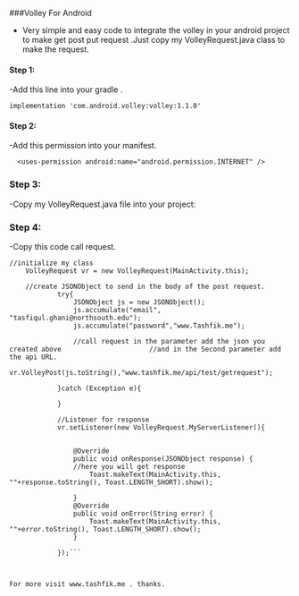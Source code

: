 ###Volley For Android 

- Very simple and easy code to integrate the volley in your android project to make get post put request .Just copy my VolleyRequest.java class to make the request.


#### Step 1:  
-Add this line into your gradle .

    implementation 'com.android.volley:volley:1.1.0' 
	
	
#### Step 2:  
-Add this permission into your manifest.


      <uses-permission android:name="android.permission.INTERNET" />
	  
	  
### Step 3:  
-Copy my  VolleyRequest.java file into your project:

### Step 4:  
-Copy this code call request.


```
//initialize my class
    VolleyRequest vr = new VolleyRequest(MainActivity.this);
    
	//create JSONObject to send in the body of the post request.
            try{
                JSONObject js = new JSONObject();
                js.accumulate("email", "tasfiqul.ghani@northsouth.edu");
                js.accumulate("password","www.Tashfik.me");
				
				//call request in the parameter add the json you created above  					//and in the Second parameter add the api URL.
                vr.VolleyPost(js.toString(),"www.tashfik.me/api/test/getrequest");
    
            }catch (Exception e){
    
            }
    
    		//Listener for response
            vr.setListener(new VolleyRequest.MyServerListener(){
    
    
                @Override
                public void onResponse(JSONObject response) {
    			//here you will get response
                    Toast.makeText(MainActivity.this, ""+response.toString(), Toast.LENGTH_SHORT).show();
    
                }
                @Override
                public void onError(String error) {
                    Toast.makeText(MainActivity.this, ""+error.toString(), Toast.LENGTH_SHORT).show();
                }
    
            });```



For more visit www.tashfik.me . thanks.
